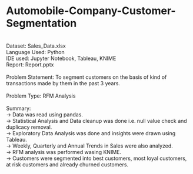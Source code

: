 # Automobile-Company-Customer-Segmentation
\
Dataset: Sales_Data.xlsx \
Language Used: Python \
IDE used: Jupyter Notebook, Tableau, KNIME \
Report: Report.pptx \
\
Problem Statement: To segment customers on the basis of kind of transactions made by them in the past 3 years. \
\
Problem Type: RFM Analysis \
\
Summary: \
-> Data was read using pandas. \
-> Statistical Analysis and Data cleanup was done i.e. null value check and duplicacy removal. \
-> Exploratory Data Analysis was done and insights were drawn using Tableau. \
-> Weekly, Quarterly and Annual Trends in Sales were also analyzed. \
-> RFM analysis was performed wasing KNIME. \
-> Customers were segmented into best customers, most loyal customers, at risk customers and already churned customers.
